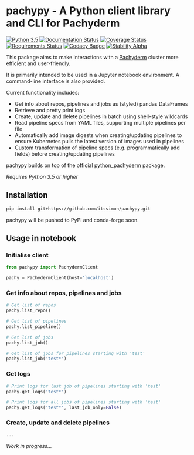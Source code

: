 # pachypy - A Python client library and CLI for Pachyderm

[![Python 3.5](https://img.shields.io/badge/python-3.5+-blue.svg)](#)
[![Documentation Status](https://readthedocs.org/projects/pachypy/badge/?version=latest)](https://pachypy.readthedocs.io/en/latest/?badge=latest)
[![Coverage Status](https://raw.githubusercontent.com/itssimon/pachypy/master/coverage.svg?sanitize=true)](#)
[![Requirements Status](https://requires.io/github/itssimon/pachypy/requirements.svg?branch=master)](https://requires.io/github/itssimon/pachypy/requirements/?branch=master)
[![Codacy Badge](https://api.codacy.com/project/badge/Grade/889241976fca40a18591be7db43698fe)](https://app.codacy.com/app/itssimon/pachypy)
[![Stability Alpha](https://img.shields.io/badge/stability-alpha-yellow.svg)](#)

This package aims to make interactions with a [Pachyderm](https://github.com/pachyderm/pachyderm) cluster more efficient and user-friendly.

It is primarily intended to be used in a Jupyter notebook environment. A command-line interface is also provided.

Current functionality includes:

- Get info about repos, pipelines and jobs as (styled) pandas DataFrames
- Retrieve and pretty print logs
- Create, update and delete pipelines in batch using shell-style wildcards
- Read pipeline specs from YAML files, supporting multiple pipelines per file
- Automatically add image digests when creating/updating pipelines to ensure Kubernetes pulls the latest version of images used in pipelines
- Custom transformation of pipeline specs (e.g. programmatically add fields) before creating/updating pipelines

pachypy builds on top of the official [python_pachyderm](https://github.com/pachyderm/python-pachyderm) package.

*Requires Python 3.5 or higher*

## Installation

```bash
pip install git+https://github.com/itssimon/pachypy.git
```

pachypy will be pushed to PyPI and conda-forge soon.

## Usage in notebook

### Initialise client

```python
from pachypy import PachydermClient

pachy = PachydermClient(host='localhost')
```

### Get info about repos, pipelines and jobs

```python
# Get list of repos
pachy.list_repo()

# Get list of pipelines
pachy.list_pipeline()

# Get list of jobs
pachy.list_job()

# Get list of jobs for pipelines starting with 'test'
pachy.list_job('test*')
```

### Get logs

```python
# Print logs for last job of pipelines starting with 'test'
pachy.get_logs('test*')

# Print logs for all jobs of pipelines starting with 'test'
pachy.get_logs('test*', last_job_only=False)
```

### Create, update and delete pipelines

```python
...
```

*Work in progress...*
